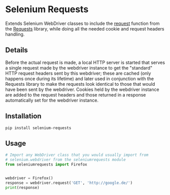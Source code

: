 Selenium Requests
=================

Extends Selenium WebDriver classes to include the [request](http://docs.python-requests.org/en/latest/api/#requests.request) function from the [Requests](http://python-requests.org/) library, while doing all the needed cookie and request headers handling.


Details
-------

Before the actual request is made, a local HTTP server is started that serves a single request made by the webdriver instance to get the "standard" HTTP request headers sent by this webdriver; these are cached (only happens once during its lifetime) and later used in conjunction with the Requests library to make the requests look identical to those that would have been sent by the webdriver. Cookies held by the webdriver instance are added to the request headers and those returned in a response automatically set for the webdriver instance.


Installation
------------
```pip install selenium-requests```


Usage
-----
```python
# Import any WebDriver class that you would usually import from
# selenium.webdriver from the seleniumrequests module
from seleniumrequests import Firefox


webdriver = Firefox()
response = webdriver.request('GET', 'http://google.de/')
print(response)
```

